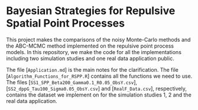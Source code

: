 # Bayesian Strategies for Repulsive Spatial Point Processes

This project makes the comparisons of the noisy Monte-Carlo methods and the ABC-MCMC method implemented on the repulsive point process models.
In this repository, we make the code for all the implementations including two simulation studies and one real data application public.

The file [`Application.md`] is the main notes for the clarification.
The file [`Algorithm_Functions_for_RSPP.R`] contains all the functions we need to use.
The files [`SS1_SPP_Beta200_Gamma0.1_R0.05_ObsY.csv`], [`SS2_dppG_Tau100_Sigma0.05_ObsY.csv`] and [`RealF_Data.csv`], respectively, contains the dataset we implement on for the simulation studies $1$, $2$ and the real data application.
